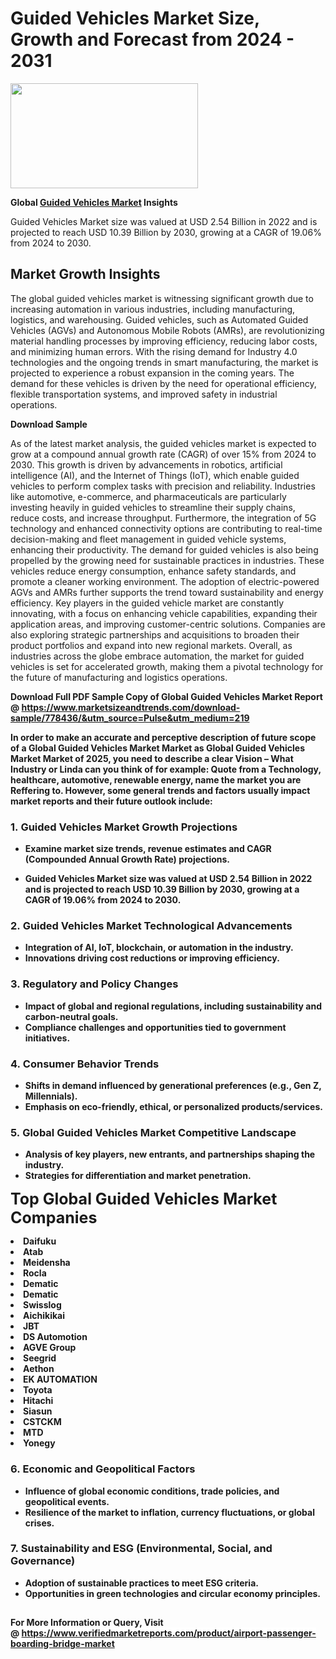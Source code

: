 <H1>Guided Vehicles Market Size, Growth and Forecast from 2024 - 2031</H1><img class="aligncenter size-medium wp-image-584254" src="https://thirdeyenews.in/wp-content/uploads/2024/09/Global-Market-Research-300x168.jpeg" alt="" width="300" height="168" /><p><strong>Global&nbsp;<a href="https://www.marketsizeandtrends.com/download-sample/778436/&amp;utm_source=Pulse&amp;utm_medium=219">Guided Vehicles Market</a> Insights</strong></p><p>Guided Vehicles Market size was valued at USD 2.54 Billion in 2022 and is projected to reach USD 10.39 Billion by 2030, growing at a CAGR of 19.06% from 2024 to 2030.</p><p><h2>Market Growth Insights</h2> <p>The global guided vehicles market is witnessing significant growth due to increasing automation in various industries, including manufacturing, logistics, and warehousing. Guided vehicles, such as Automated Guided Vehicles (AGVs) and Autonomous Mobile Robots (AMRs), are revolutionizing material handling processes by improving efficiency, reducing labor costs, and minimizing human errors. With the rising demand for Industry 4.0 technologies and the ongoing trends in smart manufacturing, the market is projected to experience a robust expansion in the coming years. The demand for these vehicles is driven by the need for operational efficiency, flexible transportation systems, and improved safety in industrial operations.</p> <p><strong>Download Sample</strong></p> <p>As of the latest market analysis, the guided vehicles market is expected to grow at a compound annual growth rate (CAGR) of over 15% from 2024 to 2030. This growth is driven by advancements in robotics, artificial intelligence (AI), and the Internet of Things (IoT), which enable guided vehicles to perform complex tasks with precision and reliability. Industries like automotive, e-commerce, and pharmaceuticals are particularly investing heavily in guided vehicles to streamline their supply chains, reduce costs, and increase throughput. Furthermore, the integration of 5G technology and enhanced connectivity options are contributing to real-time decision-making and fleet management in guided vehicle systems, enhancing their productivity. The demand for guided vehicles is also being propelled by the growing need for sustainable practices in industries. These vehicles reduce energy consumption, enhance safety standards, and promote a cleaner working environment. The adoption of electric-powered AGVs and AMRs further supports the trend toward sustainability and energy efficiency. Key players in the guided vehicle market are constantly innovating, with a focus on enhancing vehicle capabilities, expanding their application areas, and improving customer-centric solutions. Companies are also exploring strategic partnerships and acquisitions to broaden their product portfolios and expand into new regional markets. Overall, as industries across the globe embrace automation, the market for guided vehicles is set for accelerated growth, making them a pivotal technology for the future of manufacturing and logistics operations.</p> <p><strong></p><p><span class=""><strong>Download Full PDF Sample Copy of Global Guided Vehicles Market Report</strong> @ <a href="https://www.marketsizeandtrends.com/download-sample/778436/&amp;utm_source=Pulse&amp;utm_medium=219" target="_blank">https://www.marketsizeandtrends.com/download-sample/778436/&amp;utm_source=Pulse&amp;utm_medium=219</a></span></p><p>In order to make an accurate and perceptive description of future scope of a Global&nbsp;Guided Vehicles Market Market as Global&nbsp;Guided Vehicles Market Market of 2025, you need to describe a clear Vision &ndash; What Industry or Linda can you think of for example: Quote from a Technology, healthcare, automotive, renewable energy, name the market you are Reffering to. However, some general trends and factors usually impact market reports and their future outlook include:</p><h3>1.&nbsp;<strong>Guided Vehicles Market Growth Projections</strong></h3><ul><li>Examine market size trends, revenue estimates and CAGR (Compounded Annual Growth Rate) projections.</li><li><p>Guided Vehicles Market size was valued at USD 2.54 Billion in 2022 and is projected to reach USD 10.39 Billion by 2030, growing at a CAGR of 19.06% from 2024 to 2030.</p></li></ul><h3>2.&nbsp;<strong>Guided Vehicles Market Technological Advancements</strong></h3><ul><li>Integration of AI, IoT, blockchain, or automation in the industry.</li><li>Innovations driving cost reductions or improving efficiency.</li></ul><h3>3.&nbsp;<strong>Regulatory and Policy Changes</strong></h3><ul><li>Impact of global and regional regulations, including sustainability and carbon-neutral goals.</li><li>Compliance challenges and opportunities tied to government initiatives.</li></ul><h3>4.&nbsp;<strong>Consumer Behavior Trends</strong></h3><ul><li>Shifts in demand influenced by generational preferences (e.g., Gen Z, Millennials).</li><li>Emphasis on eco-friendly, ethical, or personalized products/services.</li></ul><h3>5.&nbsp;<strong>Global Guided Vehicles Market Competitive Landscape</strong></h3><ul><li>Analysis of key players, new entrants, and partnerships shaping the industry.</li><li>Strategies for differentiation and market penetration.</li></ul><p data-pm-slice="1 1 []"><span style="color: inherit; font-family: inherit; font-size: 25px;">Top Global Guided Vehicles Market Companies</span></p><div class="" data-test-id=""><p><li>Daifuku</li><li> Atab</li><li> Meidensha</li><li> Rocla</li><li> Dematic</li><li> Dematic</li><li> Swisslog</li><li> Aichikikai</li><li> JBT</li><li> DS Automotion</li><li> AGVE Group</li><li> Seegrid</li><li> Aethon</li><li> EK AUTOMATION</li><li> Toyota</li><li> Hitachi</li><li> Siasun</li><li> CSTCKM</li><li> MTD</li><li> Yonegy</li></p></div><h3>6.&nbsp;<strong>Economic and Geopolitical Factors</strong></h3><ul><li>Influence of global economic conditions, trade policies, and geopolitical events.</li><li>Resilience of the market to inflation, currency fluctuations, or global crises.</li></ul><h3>7.&nbsp;<strong>Sustainability and ESG (Environmental, Social, and Governance)</strong></h3><ul><li>Adoption of sustainable practices to meet ESG criteria.</li><li>Opportunities in green technologies and circular economy principles.</li></ul><h2><strong style="font-size: 14px;">For More Information or Query, Visit @&nbsp;</strong><a style="background-color: #ffffff; font-size: 14px;" href="https://www.marketsizeandtrends.com/report/guided-vehicles-market/" target="_blank">https://www.verifiedmarketreports.com/product/airport-passenger-boarding-bridge-market</a></h2>
